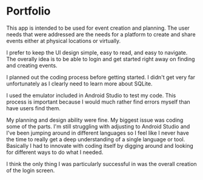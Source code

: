 # Portfolio

This app is intended to be used for event creation and planning. The user needs that were addressed are the needs for a platform to create and share events either at physical locations or virtually.

I prefer to keep the UI design simple, easy to read, and easy to navigate. The overally idea is to be able to login and get started right away on finding and creating events.

I planned out the coding process before getting started. I didn't get very far unfortunately as I clearly need to learn more about SQLite.

I used the emulator included in Android Studio to test my code. This process is important because I would much rather find errors myself than have users find them.

My planning and design ability were fine. My biggest issue was coding some of the parts. I'm still struggling with adjusting to Android Studio and I've been jumping around in different languages so I feel like I never have the time to really get a deep understanding of a single language or tool. Basically I had to innovate with coding itself by digging around and looking for different ways to do what I needed.

I think the only thing I was particularly successful in was the overall creation of the login screen.
